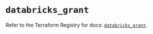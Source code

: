 # `databricks_grant`

Refer to the Terraform Registry for docs: [`databricks_grant`](https://registry.terraform.io/providers/databricks/databricks/1.84.0/docs/resources/grant).
